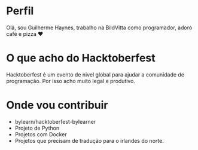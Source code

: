 # Perfil

Olá, sou Guilherme Haynes, trabalho na BildVitta como programador, adoro café e pizza :heart:

# O que acho do Hacktoberfest

Hacktoberfest é um evento de nivel global para ajudar a comunidade de programação. Por isso acho muito legal e produtivo.

# Onde vou contribuir 

- bylearn/hacktoberfest-bylearner
- Projeto de Python
- Projetos com Docker
- Projetos que precisam de tradução para o irlandes do norte.
